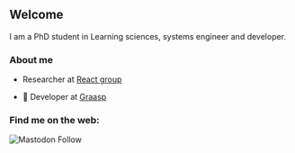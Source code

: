 ## Welcome

I am a PhD student in Learning sciences, systems engineer and developer.

### About me

- Researcher at [React group](https://react.epfl.ch/)

- 💼 Developer at [Graasp](https://graasp.org/)

### Find me on the web:

![Mastodon Follow](https://img.shields.io/mastodon/follow/107574864086421450?domain=https%3A%2F%2Ftooting.ch&label=tooting&style=social)

<!--

### Me on Github

[![Jérémy's GitHub stats](https://github-readme-stats.vercel.app/api?username=swouf&show_icons=true&theme=transparent)](https://github.com/anuraghazra/github-readme-stats)

[![Top Langs](https://github-readme-stats.vercel.app/api/top-langs/?username=swouf)](https://github.com/anuraghazra/github-readme-stats)

-->

